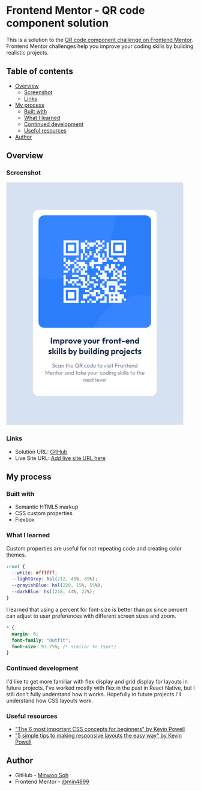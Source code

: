 # Frontend Mentor - QR code component solution

This is a solution to the [QR code component challenge on Frontend Mentor](https://www.frontendmentor.io/challenges/qr-code-component-iux_sIO_H). Frontend Mentor challenges help you improve your coding skills by building realistic projects. 

## Table of contents

- [Overview](#overview)
  - [Screenshot](#screenshot)
  - [Links](#links)
- [My process](#my-process)
  - [Built with](#built-with)
  - [What I learned](#what-i-learned)
  - [Continued development](#continued-development)
  - [Useful resources](#useful-resources)
- [Author](#author)

## Overview

### Screenshot

![](./screenshot.png)

### Links

- Solution URL: [GitHub](https://github.com/min4899/Frontend-Mentor-QR-Code-Component)
- Live Site URL: [Add live site URL here](https://your-live-site-url.com)

## My process

### Built with

- Semantic HTML5 markup
- CSS custom properties
- Flexbox

### What I learned

Custom properties are useful for not repeating code and creating color themes.

```css
:root {
  --white: #ffffff;
  --lightGrey: hsl(212, 45%, 89%);
  --grayishBlue: hsl(220, 15%, 55%);
  --darkBlue: hsl(218, 44%, 22%);
}
```
I learned that using a percent for font-size is better than px since percent can adjust to user preferences with different screen sizes and zoom.

```css
* {
  margin: 0;
  font-family: "Outfit";
  font-size: 93.75%; /* similar to 15px*/
}
```

### Continued development

I'd like to get more familiar with flex display and grid display for layouts in future projects. I've worked mostly with flex in the past in React Native, but I still don't fully understand how it works. Hopefully in future projects I'll understand how CSS layouts work.

### Useful resources

- ["The 6 most important CSS concepts for beginners" by Kevin Powell](https://youtu.be/JnTPd9G6hoY)
- ["5 simple tips to making responsive layouts the easy way" by Kevin Powell](https://youtu.be/VQraviuwbzU)

## Author

- GitHub - [Minwoo Soh](https://github.com/min4899)
- Frontend Mentor - [@min4899](https://www.frontendmentor.io/profile/min4899)


